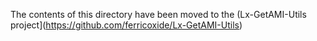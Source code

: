 The contents of this directory have been moved to the (Lx-GetAMI-Utils project](https://github.com/ferricoxide/Lx-GetAMI-Utils)
